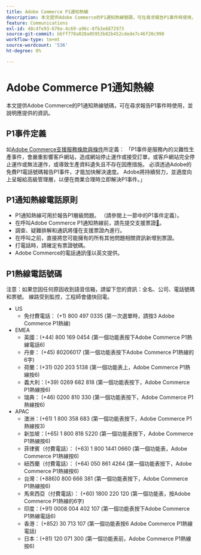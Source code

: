 ```yaml
---
title: Adobe Commerce P1通知熱線
description: 本文提供Adobe Commerce的P1通知熱線號碼，可在尋求報告P1事件時使用，並說明應提供的資訊。
feature: Communications
exl-id: 48c4fe93-676e-4c69-a96c-8fb3e6872973
source-git-commit: bbff778a020a05953b82b452cdede7c46f20c990
workflow-type: tm+mt
source-wordcount: '536'
ht-degree: 0%

---
```


# Adobe Commerce P1通知熱線

本文提供Adobe Commerce的P1通知熱線號碼，可在尋求報告P1事件時使用，並說明應提供的資訊。

## P1事件定義

如[Adobe Commerce支援服務條款與條件](https://www.adobe.com/content/dam/cc/en/legal/terms/enterprise/pdfs/Magento-Support-Services-Terms-and-Conditions.pdf)所定義： 「P1事件是服務內的災難性生產事件，會嚴重影響客戶網站，造成網站停止運作或接受訂單，或客戶網站完全停止運作或無法運作，或導致生產資料遺失且不存在因應措施。 必須透過Adobe的免費P1電話號碼報告P1事件，才能加快解決速度。 Adobe將持續努力，並適度向上呈報給高級管理層，以便在商業合理時立即解決P1事件。」

## P1通知熱線電話原則

* P1通知熱線可用於報告P1層級問題。 （請參閱上一節中的P1事件定義）。
* 在呼叫Adobe Commerce P1通知熱線前，請先提交支援票證[&#128279;](https://experienceleague.adobe.com/docs/commerce-knowledge-base/kb/help-center-guide/magento-help-center-user-guide.html?lang=zh-Hant#submit-ticket)。
* 調查、疑難排解和通訊將僅在支援票證內進行。
* 在呼叫之前，直接將您可能擁有的所有其他問題相關資訊新增到票證。
* 打電話時，請確定有票證號碼。
* Adobe Commerce的電話通訊僅以英文提供。

## P1熱線電話號碼

注意：如果您因任何原因收到語音信箱，請留下您的資訊：全名、公司、電話號碼和票號。 線路受到監控，工程師會儘快回電。

* US
   * 免付費電話： (+1) 800 497 0335 (第一次選單時，請按3 Adobe Commerce P1熱線)
* EMEA
   * 英國：(+44) 800 169 0454 (第一個功能表按下Adobe Commerce P1熱線電話6)
   * 丹麥： (+45) 80206017 (第一個功能表按下Adobe Commerce P1熱線的6字)
   * 荷蘭：(+31) 020 203 5138 (第一個功能表上，Adobe Commerce P1熱線按6)
   * 義大利：(+39) 0269 682 818 (第一個功能表按下，Adobe Commerce P1熱線按6)
   * 瑞典： (+46) 0200 810 330 (第一個功能表按下，Adobe Commerce P1熱線按6)
* APAC
   * 澳洲：(+61) 1 800 358 683 (第一個功能表按下，Adobe Commerce P1熱線按3)
   * 新加坡：(+65) 1 800 818 5220 (第一個功能表按下，Adobe Commerce P1熱線按6)
   * 菲律賓（付費電話）： (+63) 1 800 1441 0660 (第一個功能表，Adobe Commerce P1熱線按6)
   * 紐西蘭（付費電話）： (+64) 050 861 4264 (第一個功能表按下，Adobe Commerce P1熱線按6)
   * 台灣：(+886)0 800 666 381 (第一個功能表按下，Adobe Commerce P1熱線按6)
   * 馬來西亞（付費電話）： (+60) 1800 220 120 (第一個功能表，按Adobe Commerce P1熱線的6字)
   * 印度：(+91) 0008 004 402 107 (第一個功能表按下Adobe Commerce P1熱線電話6)
   * 香港： (+852) 30 713 107 (第一個功能表按6 Adobe Commerce P1熱線電話)
   * 日本：(+81) 120 071 300 (第一個功能表前，Adobe Commerce P1熱線按6)
